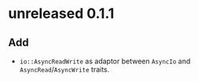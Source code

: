 # unreleased 0.1.1
## Add
- `io::AsyncReadWrite` as adaptor between `AsyncIo` and `AsyncRead`/`AsyncWrite` traits.

